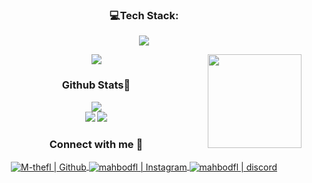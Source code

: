 <h3 align="center">💻Tech Stack:</h3>
<div align="center">
<p align="center">
    <a href="https://skillicons.dev">
      <img src='https://skillicons.dev/icons?i=html,css,py,js,bash,postgres,photoshop,discord,mysql,sqlite,linux,github,git,e=dark&perline=20'/>
    </a>
  </p>
</div>
<img align="right" height="150" src="https://th.bing.com/th/id/OIP.1uVtYV2pu_LyOaNrmBoeRAHaJF?pid=ImgDet&rs=1"  />

<div align="center">
<img src="https://profile-counter.glitch.me/M-thefl/count.svg?"/>
</div>

<h3 align="center">Github Stats📡</h3>
<div align="center">
  <a href="http://www.github.com/M-thefl"><img src="https://github-readme-stats.vercel.app/api/top-langs/?username=M-thefl&langs_count=10&layout=compact&theme=react&hide_border=true&bg_color=0D1117&title_color=3382ed&icon_color=3382ed" /></a>
<br />
  <a href="http://www.github.com/M-thefl"><img src="https://github-readme-streak-stats.herokuapp.com/?user=M-thefl&stroke=ffffff&background=0D1117&ring=3382ed&fire=3382ed&currStreakNum=ffffff&currStreakLabel=3382ed&sideNums=ffffff&sideLabels=ffffff&dates=ffffff&hide_border=true" /></a>
  <a href="http://www.github.com/M-thefl"><img src="https://github-readme-stats.vercel.app/api?username=M-thefl&theme=gruvbox_duo&show_icons=true&include_all_commits=true&count_private=true&theme=react&hide_border=true&bg_color=0D1117&title_color=3382ed&icon_color=3382ed" /></a>



<h3 align="center">Connect with me 📩</h2>
<div align="center">
<a href="https://github.com/M-thefl">
<img align="center" alt="M-thefl | Github"  src="http://img.shields.io/badge/-Github-181717?style=flat-square&logo=github&logoColor=FFFFFF" />
</a>
<a href="https://www.instagram.com/mahbodfl/">
<img align="center" alt="mahbodfl | Instagram"  src="http://img.shields.io/badge/-Instagram-E4405F?style=flat-square&logo=instagram&logoColor=FFFFFF" />
</a>
<a href="https://discord.gg/Wz3gHNVQHa">
<img align="center" alt="mahbodfl | discord"  src="http://img.shields.io/badge/-Discord-7289DA?style=flat-square&logo=discord&logoColor=FFFFFF" />
</a>
</div>
